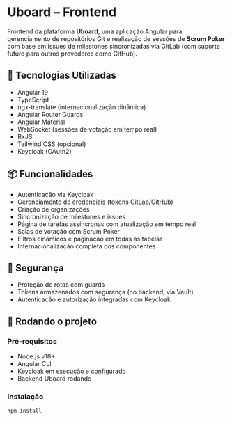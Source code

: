 # Uboard – Frontend

Frontend da plataforma **Uboard**, uma aplicação Angular para gerenciamento de repositórios Git e realização de sessões de **Scrum Poker** com base em issues de milestones sincronizadas via GitLab (com suporte futuro para outros provedores como GitHub).

## 🧰 Tecnologias Utilizadas

- Angular 19
- TypeScript
- ngx-translate (internacionalização dinâmica)
- Angular Router Guards
- Angular Material
- WebSocket (sessões de votação em tempo real)
- RxJS
- Tailwind CSS (opcional)
- Keycloak (OAuth2)

## 📦 Funcionalidades

- Autenticação via Keycloak
- Gerenciamento de credenciais (tokens GitLab/GitHub)
- Criação de organizações
- Sincronização de milestones e issues
- Página de tarefas assíncronas com atualização em tempo real
- Salas de votação com Scrum Poker
- Filtros dinâmicos e paginação em todas as tabelas
- Internacionalização completa dos componentes

## 🔐 Segurança

- Proteção de rotas com guards
- Tokens armazenados com segurança (no backend, via Vault)
- Autenticação e autorização integradas com Keycloak

## 🚀 Rodando o projeto

### Pré-requisitos

- Node.js v18+
- Angular CLI
- Keycloak em execução e configurado
- Backend Uboard rodando

### Instalação

```bash
npm install
